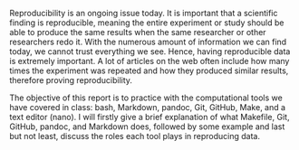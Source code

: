 Reproducibility is an ongoing issue today. It is important that a scientific finding is reproducible, meaning the entire experiment or study should be able to produce the same results when the same researcher or other researchers redo it. With the numerous amount of information we can find today, we cannot trust everything we see. Hence, having reproducible data is extremely important. A lot of articles on the web often include how many times the experiment was repeated and how they produced similar results, therefore proving reproducibility. 

The objective of this report is to practice with the computational tools we have covered in class: bash, Markdown, pandoc, Git, GitHub, Make, and a text editor (nano). I will firstly give a brief explanation of what Makefile, Git, GitHub, pandoc, and Markdown does, followed by some example and last but not least, discuss the roles each tool plays in reproducing data. 

